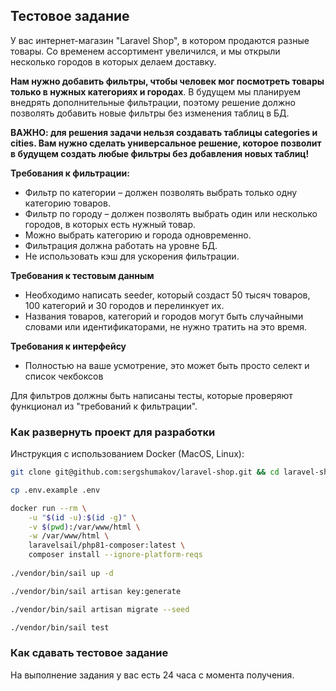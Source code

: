 ## Тестовое задание 

У вас интернет-магазин "Laravel Shop", в котором продаются разные товары. 
Со временем ассортимент увеличился, и мы открыли несколько городов в которых делаем доставку.

**Нам нужно добавить фильтры, чтобы человек мог посмотреть товары только в нужных категориях и городах**.
В будущем мы планируем внедрять дополнительные фильтрации, поэтому решение должно позволять добавить новые фильтры без изменения таблиц в БД.

**ВАЖНО: для решения задачи нельзя создавать таблицы categories и cities. Вам нужно сделать универсальное решение, которое позволит в будущем создать любые фильтры без добавления новых таблиц!**

**Требования к фильтрации:**
- Фильтр по категории – должен позволять выбрать только одну категорию товаров.
- Фильтр по городу – должен позволять выбрать один или несколько городов, в которых есть нужный товар.
- Можно выбрать категорию и города одновременно.
- Фильтрация должна работать на уровне БД.
- Не использовать кэш для ускорения фильтрации.

**Требования к тестовым данным**
- Необходимо написать seeder, который создаст 50 тысяч товаров, 100 категорий и 30 городов и перелинкует их.
- Названия товаров, категорий и городов могут быть случайными словами или идентификаторами, не нужно тратить на это время.

**Требования к интерфейсу**
- Полностью на ваше усмотрение, это может быть просто селект и список чекбоксов

Для фильтров должны быть написаны тесты, которые проверяют функционал из "требований к фильтрации".


### Как развернуть проект для разработки

Инструкция с использованием Docker (MacOS, Linux):

```bash
git clone git@github.com:sergshumakov/laravel-shop.git && cd laravel-shop

cp .env.example .env

docker run --rm \
    -u "$(id -u):$(id -g)" \
    -v $(pwd):/var/www/html \
    -w /var/www/html \
    laravelsail/php81-composer:latest \
    composer install --ignore-platform-reqs
    
./vendor/bin/sail up -d

./vendor/bin/sail artisan key:generate

./vendor/bin/sail artisan migrate --seed

./vendor/bin/sail test
```

### Как сдавать тестовое задание

На выполнение задания у вас есть 24 часа с момента получения.



